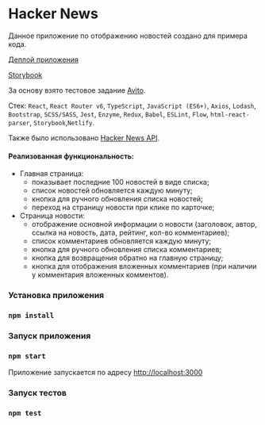# Hacker News

Данное приложение по отображению новостей создано для примера кода.

[Деплой приложения](https://boisterous-cranachan-6a78d7.netlify.app)

[Storybook](https://63c7e9053dfc300009990ae4--loquacious-unicorn-a32d6f.netlify.app)

За основу взято тестовое задание [Avito](https://github.com/avito-tech/sx-frontend-trainee-assignment).

Стек: `React`, `React Router v6`, `TypeScript`, `JavaScript (ES6+)`, `Axios`, `Lodash`, `Bootstrap`, `SCSS/SASS`, `Jest`, `Enzyme`, `Redux`, `Babel`, `ESLint`, `Flow`, `html-react-parser`, `Storybook`,`Netlify`.

Также было использовано [Hacker News API](https://github.com/HackerNews/API).

#### Реализованная функциональность:
- Главная страница:
  - показывает последние 100 новостей в виде списка;
  - список новостей обновляется каждую минуту;
  - кнопка для ручного обновления списка новостей;
  - переход на страницу новости при клике по карточке;
- Страница новости:
  - отображение основной информации о новости (заголовок, автор, ссылка на новость, дата, рейтинг, кол-во комментариев);
  - список комментариев обновляется каждую минуту;
  - кнопка для ручного обновления списка комментариев;
  - кнопка для возвращения обратно на главную страницу;
  - кнопка для отображения вложенных комментариев (при наличии у комментария вложенных комментов).

### Установка приложения

### `npm install`

### Запуск приложения

### `npm start`

Приложение запускается по адресу [http://localhost:3000](http://localhost:3000)

### Запуск тестов

### `npm test`



